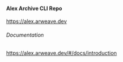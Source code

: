 #### Alex Archive CLI Repo

<a href="https://alex.arweave.dev">https://alex.arweave.dev</a>

###### Documentation

<a href="https://alex.arweave.dev">https://alex.arweave.dev/#/docs/introduction</a>
